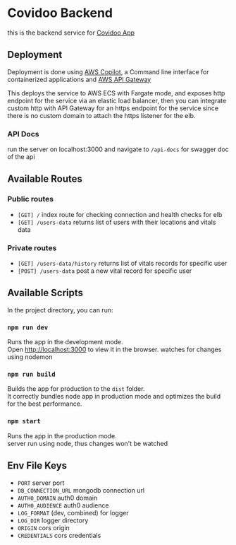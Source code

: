 # Covidoo Backend

this is the backend service for [Covidoo App](https://github.com/AndrewAKG/react-covid-tracker)

## Deployment

Deployment is done using [AWS Copilot](https://aws.amazon.com/containers/copilot), a Command line interface for containerized applications and [AWS API Gateway](https://aws.amazon.com/api-gateway)

This deploys the service to AWS ECS with Fargate mode, and exposes http endpoint for the service via an elastic load balancer, then you can integrate custom http with API Gateway for an https endpoint for the service since there is no custom domain to attach the https listener for the elb.

### API Docs

run the server on localhost:3000 and navigate to `/api-docs` for swagger doc of the api

## Available Routes

### Public routes

-   `[GET] /` index route for checking connection and health checks for elb
-   `[GET] /users-data` returns list of users with their locations and vitals data

### Private routes

-   `[GET] /users-data/history` returns list of vitals records for specific user
-   `[POST] /users-data` post a new vital record for specific user

## Available Scripts

In the project directory, you can run:

### `npm run dev`

Runs the app in the development mode.\
Open [http://localhost:3000](http://localhost:3000) to view it in the browser.
watches for changes using nodemon

### `npm run build`

Builds the app for production to the `dist` folder.\
It correctly bundles node app in production mode and optimizes the build for the best performance.

### `npm start`

Runs the app in the production mode.\
server run using node, thus changes won't be watched

## Env File Keys

-   `PORT` server port
-   `DB_CONNECTION_URL` mongodb connection url
-   `AUTH0_DOMAIN` auth0 domain
-   `AUTH0_AUDIENCE` auth0 audience
-   `LOG_FORMAT` (dev, combined) for logger
-   `LOG_DIR` logger directory
-   `ORIGIN` cors origin
-   `CREDENTIALS` cors credentials

